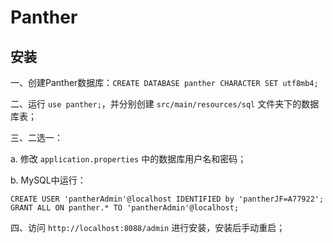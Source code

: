 # Panther

## 安装

一、创建Panther数据库：`CREATE DATABASE panther CHARACTER SET utf8mb4;`

二、运行 `use panther;`，并分别创建 `src/main/resources/sql` 文件夹下的数据库表；

三、二选一：

a. 修改 `application.properties` 中的数据库用户名和密码；

b. MySQL中运行：
```mysql
CREATE USER 'pantherAdmin'@localhost IDENTIFIED by 'pantherJF=A77922';
GRANT ALL ON panther.* TO 'pantherAdmin'@localhost;
```

四、访问 `http://localhost:8088/admin` 进行安装，安装后手动重启；